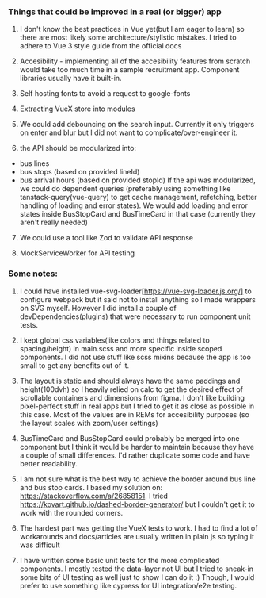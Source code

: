 ### Things that could be improved in a real (or bigger) app

1. I don't know the best practices in Vue yet(but I am eager to learn) so there are most likely some architecture/stylistic mistakes. I tried to adhere to Vue 3 style guide from the official docs

2. Accesibility - implementing all of the accesibility features from scratch would take too much time in a sample recruitment app. Component libraries usually have it built-in.

3. Self hosting fonts to avoid a request to google-fonts

4. Extracting VueX store into modules

5. We could add debouncing on the search input. Currently it only triggers on enter and blur but I did not want to complicate/over-engineer it.

6. the API should be modularized into:

- bus lines
- bus stops (based on provided lineId)
- bus arrival hours (based on provided stopId)
  If the api was modularized, we could do dependent queries (preferably using something like tanstack-query(vue-query) to get cache management, refetching, better handling of loading and error states). We would add loading and error states inside BusStopCard and BusTimeCard in that case (currently they aren't really needed)

7. We could use a tool like Zod to validate API response

8. MockServiceWorker for API testing

### Some notes:

1.  I could have installed vue-svg-loader[https://vue-svg-loader.js.org/] to configure webpack but it said not to install anything so I made wrappers on SVG myself. However I did install a couple of devDependencies(plugins) that were necessary to run component unit tests.

2.  I kept global css variables(like colors and things related to spacing/height) in main.scss and more specific inside scoped components.
    I did not use stuff like scss mixins because the app is too small to get any benefits out of it.

3.  The layout is static and should always have the same paddings and height(100dvh) so I heavily relied on calc to get the desired effect of scrollable containers and dimensions from figma. I don't like building pixel-perfect stuff in real apps but I tried to get it as close as possible in this case. Most of the values are in REMs for accesibility purposes (so the layout scales with zoom/user settings)

4.  BusTimeCard and BusStopCard could probably be merged into one component but I think it would be harder to maintain because they have a couple of small differences. I'd rather duplicate some code and have better readability.

5.  I am not sure what is the best way to achieve the border around bus line and bus stop cards. I based my solution on: https://stackoverflow.com/a/26858151. I tried https://kovart.github.io/dashed-border-generator/ but I couldn't get it to work with the rounded corners.

6.  The hardest part was getting the VueX tests to work. I had to find a lot of workarounds and docs/articles are usually written in plain js so typing it was difficult

7. I have written some basic unit tests for the more complicated components. I mostly tested the data-layer not UI but I tried to sneak-in some bits of UI testing as well just to show I can do it :) Though, I would prefer to use something like cypress for UI integration/e2e testing.

